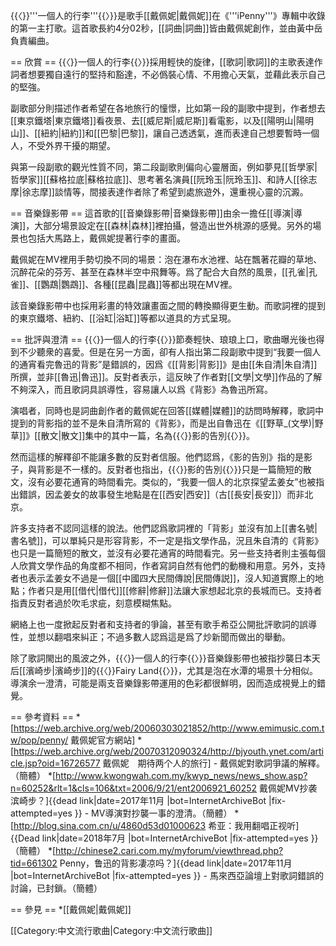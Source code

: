 {{〈}}'''一個人的行李'''{{〉}}是歌手[[戴佩妮|戴佩妮]]在《'''iPenny'''》專輯中收錄的第一主打歌。這首歌長約4分02秒，[[詞曲|詞曲]]皆由戴佩妮創作，並由黃中岳負責編曲。

== 欣賞 ==
{{〈}}一個人的行李{{〉}}採用輕快的旋律，[[歌詞|歌詞]]的主歌表達作詞者想要獨自遠行的堅持和豁達，不必僞裝心情、不用擔心天氣，並藉此表示自己的堅強。

副歌部分則描述作者希望在各地旅行的憧憬，比如第一段的副歌中提到，作者想去[[東京鐵塔|東京鐵塔]]看夜景、去[[威尼斯|威尼斯]]看電影，以及[[陽明山|陽明山]]、[[紐約|紐約]]和[[巴黎|巴黎]]，讓自己透透氣，進而表達自己想要暫時一個人，不受外界干擾的期望。

與第一段副歌的觀光性質不同，第二段副歌則偏向心靈層面，例如夢見[[哲學家|哲學家]][[蘇格拉底|蘇格拉底]]、思考著名演員[[阮玲玉|阮玲玉]]、和詩人[[徐志摩|徐志摩]]談情等，間接表達作者除了希望到處旅遊外，還重視心靈的沉澱。

== 音樂錄影帶 ==
這首歌的[[音樂錄影帶|音樂錄影帶]]由余一擔任[[導演|導演]]，大部分場景設定在[[森林|森林]]裡拍攝，營造出世外桃源的感覺。另外的場景也包括大馬路上，戴佩妮提著行李的畫面。

戴佩妮在MV裡用手勢切換不同的場景：泡在瀑布水池裡、站在飄著花瓣的草地、沉醉花朵的芬芳、甚至在森林半空中飛舞等。爲了配合大自然的風景，[[孔雀|孔雀]]、[[鸚鵡|鸚鵡]]、各種[[昆蟲|昆蟲]]等都出現在MV裡。

該音樂錄影帶中也採用彩畫的特效讓畫面之間的轉換顯得更生動。而歌詞裡的提到的東京鐵塔、紐約、[[浴缸|浴缸]]等都以道具的方式呈現。

== 批評與澄清 ==
{{〈}}一個人的行李{{〉}}節奏輕快、琅琅上口，歌曲曝光後也得到不少聽衆的喜愛。但是在另一方面，卻有人指出第二段副歌中提到“我要一個人的通宵看完魯迅的背影”是錯誤的，因爲《[[背影|背影]]》是由[[朱自清|朱自清]]所撰，並非[[魯迅|魯迅]]。反對者表示，這反映了作者對[[文學|文學]]作品的了解不夠深入，而且歌詞具誤導性，容易讓人以爲《背影》為魯迅所寫。

演唱者，同時也是詞曲創作者的戴佩妮在回答[[媒體|媒體]]的訪問時解釋，歌詞中提到的背影指的並不是朱自清所寫的《背影》，而是出自魯迅在《[[野草_(文學)|野草]]》[[散文|散文]]集中的其中一篇，名為{{〈}}影的告別{{〉}}。

然而這樣的解釋卻不能讓多數的反對者信服。他們認爲，《影的告別》指的是影子，與背影是不一樣的。反對者也指出，{{〈}}影的告別{{〉}}只是一篇簡短的散文，沒有必要花通宵的時間看完。类似的，“我要一個人的北京探望孟姜女”也被指出錯誤，因孟姜女的故事發生地點是在[[西安|西安]]（古[[長安|長安]]）而非北京。

許多支持者不認同這樣的說法。他們認爲歌詞裡的「背影」並沒有加上[[書名號|書名號]]，可以單純只是形容背影，不一定是指文學作品，況且朱自清的《背影》也只是一篇簡短的散文，並沒有必要花通宵的時間看完。另一些支持者則主張每個人欣賞文學作品的角度都不相同，作者寫詞自然有他們的動機和用意。另外，支持者也表示孟姜女不過是一個[[中國四大民間傳說|民間傳説]]，沒人知道實際上的地點；作者只是用[[借代|借代]][[修辭|修辭]]法讓大家想起北京的長城而已。支持者指責反對者過於吹毛求疵，刻意模糊焦點。

網絡上也一度掀起反對者和支持者的爭論，甚至有歌手希亞公開批評歌詞的誤導性，並想以翻唱來糾正；不過多數人認爲這是爲了炒新聞而做出的舉動。

除了歌詞閙出的風波之外，{{〈}}一個人的行李{{〉}}音樂錄影帶也被指抄襲日本天后[[濱崎步|濱崎步]]的{{〈}}Fairy Land{{〉}}，尤其是泡在水潭的場景十分相似。導演余一澄清，可能是兩支音樂錄影帶運用的色彩都很鮮明，因而造成視覺上的錯覺。

== 參考資料 ==
*[https://web.archive.org/web/20060303021852/http://www.emimusic.com.tw/pop/penny/ 戴佩妮官方網站]
*[https://web.archive.org/web/20070312090324/http://bjyouth.ynet.com/article.jsp?oid=16726577 戴佩妮　期待两个人的旅行] - 戴佩妮對歌詞爭議的解釋。（簡體）
*[http://www.kwongwah.com.my/kwyp_news/news_show.asp?n=60252&rlt=1&cls=106&txt=2006/9/21/ent2006921_60252 戴佩妮MV抄袭滨崎步？]{{dead link|date=2017年11月 |bot=InternetArchiveBot |fix-attempted=yes }} - MV導演對抄襲一事的澄清。（簡體）
*[http://blog.sina.com.cn/u/4860d53d01000623 希亚：我用翻唱正视听]{{Dead link|date=2018年7月 |bot=InternetArchiveBot |fix-attempted=yes }}（簡體）
*[http://chinese2.cari.com.my/myforum/viewthread.php?tid=661302 Penny，鲁迅的背影凄凉吗？]{{dead link|date=2017年11月 |bot=InternetArchiveBot |fix-attempted=yes }} - 馬來西亞論壇上對歌詞錯誤的討論，已封鎖。（簡體）

== 參見 ==
*[[戴佩妮|戴佩妮]]

[[Category:中文流行歌曲|Category:中文流行歌曲]]